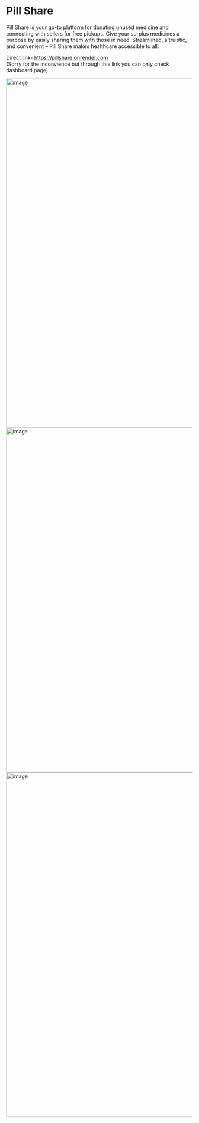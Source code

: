 # Pill Share
Pill Share is your go-to platform for donating unused medicine and connecting with sellers for free pickups. 
Give your surplus medicines a purpose by easily sharing them with those in need. Streamlined, altruistic, and convenient – Pill Share makes healthcare accessible to all.

Direct link- https://pillshare.onrender.com <br>
(Sorry for the inconvience but through this link you can only check dashboard page)

<img width="943" alt="image" src="https://github.com/Nandini80/Pill-Share/assets/121488571/ac7c2f05-f32c-49f3-82cf-2610b607a77d">
<img width="932" alt="image" src="https://github.com/Nandini80/Pill-Share/assets/121488571/ae26f3a1-63b2-434f-8875-9b0828ed952f">
<img width="932" alt="image" src="https://github.com/Nandini80/Pill-Share/assets/121488571/2cc01e59-714a-4619-aa19-34daae2719e2">
